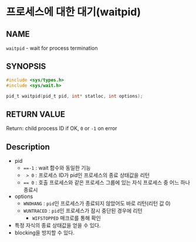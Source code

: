 # 프로세스에 대한 대기(waitpid)
## NAME
`waitpid` - wait for process termination
## SYNOPSIS
```c
#include <sys/types.h>
#include <sys/wait.h>

pid_t waitpid(pid_t pid, int* statloc, int options);
```
## RETURN VALUE
Return: child process ID if OK, `0` or `-1` on error
## Description
* pid
	* `==-1` : wait 함수와 동일한 기능
	* ` > 0` : 프로세스 ID가 pid인 프로세스의 종료 상태값을 리턴
	* `== 0` : 호출 프로세스와 같은 프로세스 그룹에 있는 자식 프로세스 중 어느 하나 종료시
* options
	* `WNOHANG` : `pid`인 프로세스가 종료되지 않았어도 바로 리턴(리턴 값 0)
	* `WUNTRACED` : `pid`인 프로세스가 잠시 중단된 경우에 리턴
		* `WIFSTOPPED` 매크로를 통해 확인
* 특정 자식의 종료 상태값을 얻을 수 있다.
* blocking을 방지할 수 있다.

